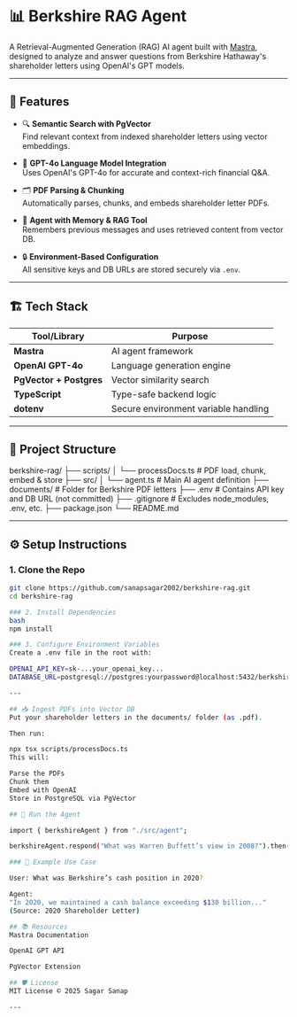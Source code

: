 # 📊 Berkshire RAG Agent

A Retrieval-Augmented Generation (RAG) AI agent built with [Mastra](https://docs.mastra.ai), designed to analyze and answer questions from Berkshire Hathaway's shareholder letters using OpenAI's GPT models.

---

## 🚀 Features

- 🔍 **Semantic Search with PgVector**  
  Find relevant context from indexed shareholder letters using vector embeddings.

- 🧠 **GPT-4o Language Model Integration**  
  Uses OpenAI's GPT-4o for accurate and context-rich financial Q&A.

- 🗂️ **PDF Parsing & Chunking**  
  Automatically parses, chunks, and embeds shareholder letter PDFs.

- 💬 **Agent with Memory & RAG Tool**  
  Remembers previous messages and uses retrieved content from vector DB.

- 🔒 **Environment-Based Configuration**  
  All sensitive keys and DB URLs are stored securely via `.env`.

---

## 🏗️ Tech Stack

| Tool/Library      | Purpose                               |
|-------------------|----------------------------------------|
| **Mastra**        | AI agent framework                    |
| **OpenAI GPT-4o** | Language generation engine            |
| **PgVector + Postgres** | Vector similarity search         |
| **TypeScript**    | Type-safe backend logic               |
| **dotenv**        | Secure environment variable handling  |

---

## 📂 Project Structure

berkshire-rag/
├── scripts/
│ └── processDocs.ts # PDF load, chunk, embed & store
├── src/
│ └── agent.ts # Main AI agent definition
├── documents/ # Folder for Berkshire PDF letters
├── .env # Contains API key and DB URL (not committed)
├── .gitignore # Excludes node_modules, .env, etc.
├── package.json
└── README.md


---

## ⚙️ Setup Instructions

### 1. Clone the Repo

```bash
git clone https://github.com/sanapsagar2002/berkshire-rag.git
cd berkshire-rag

### 2. Install Dependencies
bash
npm install

### 3. Configure Environment Variables
Create a .env file in the root with:

OPENAI_API_KEY=sk-...your_openai_key...
DATABASE_URL=postgresql://postgres:yourpassword@localhost:5432/berkshire_rag_db

---

## 📥 Ingest PDFs into Vector DB
Put your shareholder letters in the documents/ folder (as .pdf).

Then run:

npx tsx scripts/processDocs.ts
This will:

Parse the PDFs
Chunk them
Embed with OpenAI
Store in PostgreSQL via PgVector

## 🤖 Run the Agent

import { berkshireAgent } from "./src/agent";

berkshireAgent.respond("What was Warren Buffett’s view in 2008?").then(console.log);

### 📌 Example Use Case

User: What was Berkshire’s cash position in 2020?

Agent:
"In 2020, we maintained a cash balance exceeding $130 billion..."
(Source: 2020 Shareholder Letter)

## 📚 Resources
Mastra Documentation

OpenAI GPT API

PgVector Extension

## 🛡️ License
MIT License © 2025 Sagar Sanap

---
